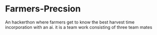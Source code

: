 # Farmers-Precsion
An hackerthon where farmers get to know the best harvest time incorporation with an ai. it is a team work consisting of three team mates
